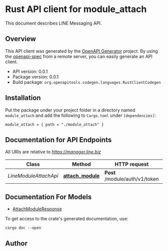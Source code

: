 # Rust API client for module_attach

This document describes LINE Messaging API.


## Overview

This API client was generated by the [OpenAPI Generator](https://openapi-generator.tech) project.  By using the [openapi-spec](https://openapis.org) from a remote server, you can easily generate an API client.

- API version: 0.0.1
- Package version: 0.0.1
- Build package: `org.openapitools.codegen.languages.RustClientCodegen`

## Installation

Put the package under your project folder in a directory named `module_attach` and add the following to `Cargo.toml` under `[dependencies]`:

```
module_attach = { path = "./module_attach" }
```

## Documentation for API Endpoints

All URIs are relative to *https://manager.line.biz*

Class | Method | HTTP request | Description
------------ | ------------- | ------------- | -------------
*LineModuleAttachApi* | [**attach_module**](docs/LineModuleAttachApi.md#attach_module) | **Post** /module/auth/v1/token | 


## Documentation For Models

 - [AttachModuleResponse](docs/AttachModuleResponse.md)


To get access to the crate's generated documentation, use:

```
cargo doc --open
```

## Author



